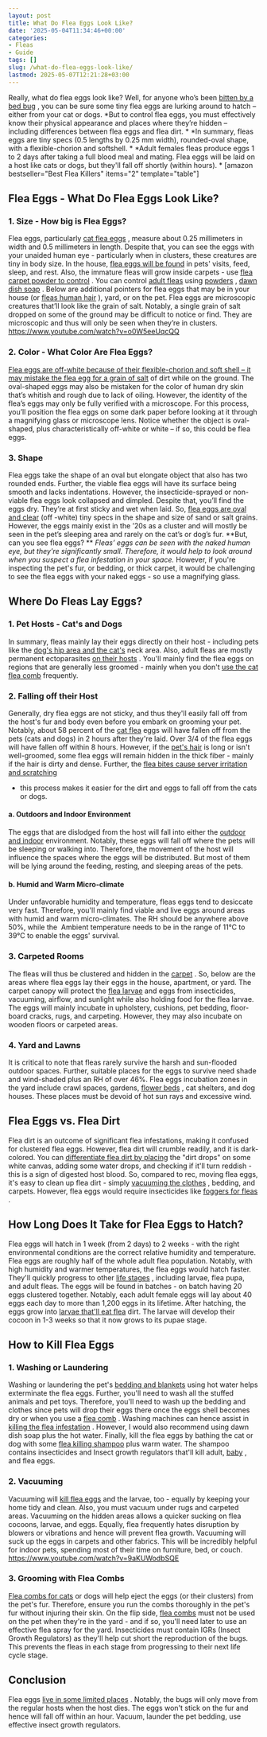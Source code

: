 ```yaml
---
layout: post
title: What Do Flea Eggs Look Like?
date: '2025-05-04T11:34:46+00:00'
categories:
- Fleas
- Guide
tags: []
slug: /what-do-flea-eggs-look-like/
lastmod: 2025-05-07T12:21:28+03:00
---
```


Really, what do flea eggs look like? Well, for anyone who’s been
[bitten by a bed bug](https://pestpolicy.com/pictures-of-bed-bug-bites/)
, you can be sure some tiny flea eggs are lurking around to hatch – either from your cat or dogs.
*But to control flea eggs, you must effectively know their physical appearance and places where they’re hidden – including differences between flea eggs and flea dirt. *
*In summary, fleas eggs are tiny specs (0.5 lengths by 0.25 mm width), rounded-oval shape, with a flexible-chorion and softshell. *
*Adult females fleas produce eggs 1 to 2 days after taking a full blood meal and mating. Flea eggs will be laid on a host like cats or dogs, but they'll fall off shortly (within hours). *
[amazon bestseller="Best Flea Killers" items="2" template="table"]
## Flea Eggs - What Do Flea Eggs Look Like?
### 1. Size - How big is Flea Eggs?
Flea eggs, particularly
[cat flea eggs](https://pestpolicy.com/how-to-get-rid-of-flea-eggs-on-cats/)
, measure about 0.25 millimeters in width and 0.5 millimeters in length. Despite that, you can see the eggs with your unaided human eye - particularly when in clusters, these creatures are tiny in body size.
In the house,
[flea eggs will be found](https://pestpolicy.com/flea-eggs-vs-dandruff/)
in pets' visits, feed, sleep, and rest. Also, the immature fleas will grow inside carpets - use
[flea carpet powder to control](https://pestpolicy.com/best-flea-carpet-powder/)
.
You can control
[adult fleas](https://pestpolicy.com/what-do-fleas-look-like/)
using
[powders](https://pestpolicy.com/best-bed-bug-powder/)
,
[dawn dish soap](https://pestpolicy.com/dawn-dish-soap-for-fleas/)
. Below are additional pointers for flea eggs that may be in your house (or
[fleas human hair](https://pestpolicy.com/can-fleas-live-in-human-hair/)
), yard, or on the pet.
Flea eggs are microscopic creatures that’ll look like the grain of salt. Notably, a single grain of salt dropped on some of the ground may be difficult to notice or find. They are microscopic and thus will only be seen when they’re in clusters.
https://www.youtube.com/watch?v=o0W5eeUqcQQ
### 2. Color - What Color Are Flea Eggs?
[Flea eggs are off-white because of their flexible-chorion and soft shell – it may mistake the flea egg for a grain of salt](https://pestpolicy.com/does-salt-kill-fleas/)
of dirt while on the ground.
The oval-shaped eggs may also be mistaken for the color of human dry skin that’s whitish and rough due to lack of oiling. However, the identity of the flea’s eggs may only be fully verified with a microscope.
For this process, you’ll position the flea eggs on some dark paper before looking at it through a magnifying glass or microscope lens. Notice whether the object is oval-shaped, plus characteristically off-white or white – if so, this could be flea eggs.
### 3. Shape
Flea eggs take the shape of an oval but elongate object that also has two rounded ends. Further, the viable flea eggs will have its surface being smooth and lacks indentations.
However, the insecticide-sprayed or non-viable flea eggs look collapsed and dimpled. Despite that, you’ll find the eggs dry. They’re at first sticky and wet when laid.
So,
[flea eggs are oval and clear](https://pestpolicy.com/how-to-tell-if-you-have-fleas/)
(off -white) tiny specs in the shape and size of sand or salt grains. However, the eggs mainly exist in the ’20s as a cluster and will mostly be seen in the pet’s sleeping area and rarely on the cat’s or dog’s fur.
**But, can you see flea eggs? **
*Fleas’ eggs can be seen with the naked human eye, but they're significantly small. Therefore, it would help to look around when you suspect a flea infestation in your space.*
However, if you're inspecting the pet's fur, or bedding, or thick carpet, it would be challenging to see the flea eggs with your naked eggs - so use a magnifying glass.
## Where Do Fleas Lay Eggs?
### 1. Pet Hosts - Cat's and Dogs
In summary, fleas mainly lay their eggs directly on their host - including pets like the
[dog's hip area and the cat's](https://pestpolicy.com/what-is-blep-in-pets-cats-and-dogs/)
neck area. Also, adult fleas are mostly permanent ectoparasites
[on their hosts](https://pestpolicy.com/how-long-do-fleas-live-on-humans/)
.
You'll mainly find the flea eggs on regions that are generally less groomed - mainly when you don't
[use the cat flea comb](https://pestpolicy.com/best-flea-comb-for-cats/)
frequently.
### 2. Falling off their Host
Generally, dry flea eggs are not sticky, and thus they'll easily fall off from the host's fur and body even before you embark on grooming your pet.
Notably, about 58 percent of the
[cat flea](https://pestpolicy.com/best-flea-treatment-for-cats/)
eggs will have fallen off from the pets (cats and dogs) in 2 hours after they're laid. Over 3/4 of the flea eggs will have fallen off within 8 hours.
However, if the
[pet's hair](https://pestpolicy.com/best-cordless-vacuum-for-pet-hair/)
is long or isn't well-groomed, some flea eggs will remain hidden in the thick fiber - mainly if the hair is dirty and dense.
Further, the
[flea bites cause server irritation and scratching](https://pestpolicy.com/do-fleas-bite-humans/)
- this process makes it easier for the dirt and eggs to fall off from the cats or dogs.
#### a. Outdoors and Indoor Environment
The eggs that are dislodged from the host will fall into either the
[outdoor and indoor](https://pestpolicy.com/best-ant-killer/)
environment. Notably, these eggs will fall off where the pets will be sleeping or walking into.
Therefore, the movement of the host will influence the spaces where the eggs will be distributed. But most of them will be lying around the feeding, resting, and sleeping areas of the pets.
#### b. Humid and Warm Micro-climate
Under unfavorable humidity and temperature, fleas eggs tend to desiccate very fast. Therefore, you'll mainly find viable and live eggs around areas with humid and warm micro-climates.
The RH should be anywhere above 50%, while the  Ambient temperature needs to be in the range of 11°C to 39°C to enable the eggs' survival.
### 3. Carpeted Rooms
The fleas will thus be clustered and hidden in the
[carpet](https://pestpolicy.com/can-fleas-live-in-carpets/)
. So, below are the areas where flea eggs lay their eggs in the house, apartment, or yard.
The carpet canopy will protect the
[flea larvae](https://pestpolicy.com/what-do-flea-larvae-look-like/)
and eggs from insecticides, vacuuming, airflow, and sunlight while also holding food for the flea larvae.
The eggs will mainly incubate in upholstery, cushions, pet bedding, floor-board cracks, rugs, and carpeting. However, they may also incubate on wooden floors or carpeted areas.
### 4. Yard and Lawns
It is critical to note that fleas rarely survive the harsh and sun-flooded outdoor spaces. Further, suitable places for the eggs to survive need shade and wind-shaded plus an RH of over 46%.
Flea eggs incubation zones in the yard include crawl spaces, gardens,
[flower beds](https://pestpolicy.com/best-weed-killers-for-flower-beds/)
, cat shelters, and dog houses. These places must be devoid of hot sun rays and excessive wind.
## Flea Eggs vs. Flea Dirt
Flea dirt is an outcome of significant flea infestations, making it confused for clustered flea eggs. However, flea dirt will crumble readily, and it is dark-colored.
You can
[differentiate flea dirt by placing](https://pestpolicy.com/where-do-fleas-hide/)
the "dirt drops" on some white canvas, adding some water drops, and checking if it'll turn reddish - this is a sign of digested host blood.
So, compared to rec, moving flea eggs, it's easy to clean up flea dirt - simply
[vacuuming the clothes](https://pestpolicy.com/can-fleas-live-on-clothes/)
, bedding, and carpets. However, flea eggs would require insecticides like
[foggers for fleas](https://pestpolicy.com/best-fogger-for-fleas/)
.
## How Long Does It Take for Flea Eggs to Hatch?
Flea eggs will hatch in 1 week (from 2 days) to 2 weeks - with the right
environmental conditions are the correct
relative humidity and temperature. Flea eggs are roughly half of the whole adult flea population.
Notably, with high humidity and warmer temperatures, the flea eggs would hatch faster. They'll quickly progress to other
[life stages](https://pestpolicy.com/how-big-are-bed-bugs/)
, including larvae, flea pupa, and adult fleas.
The eggs will be found in batches - on batch having 20 eggs clustered together. Notably, each adult female eggs will lay about 40 eggs each day to more than 1,200 eggs in its lifetime.
After hatching, the eggs grow into
[larvae that'll eat flea](https://pestpolicy.com/what-do-flea-larvae-eat/)
dirt. The larvae will develop their cocoon in 1-3 weeks so that it now grows to its pupae stage.
## How to Kill Flea Eggs
### 1. Washing or Laundering
Washing or laundering the pet's
[bedding and blankets](https://pestpolicy.com/how-to-get-rid-of-fleas-on-clothes-and-bedding/)
using hot water helps exterminate the flea eggs. Further, you'll need to wash all the stuffed animals and pet toys.
Therefore, you'll need to wash up the bedding and clothes since pets will drop their eggs there once the eggs shell becomes dry or when you use a
[flea comb](https://pestpolicy.com/best-flea-combs-for-dogs/)
.
Washing machines can hence assist in
[killing the flea infestation](https://pestpolicy.com/does-baking-soda-kill-fleas/)
. However, I would also recommend using dawn dish soap plus the hot water.
Finally, kill the flea eggs by bathing the cat or dog with some
[flea killing shampoo](https://pestpolicy.com/best-flea-shampoo-for-dogs/)
plus warm water. The shampoo contains insecticides and Insect growth regulators that'll kill adult,
[baby](https://pestpolicy.com/what-do-baby-fleas-look-like/)
, and flea eggs.
### 2. Vacuuming
Vacuuming will
[kill flea eggs](https://pestpolicy.com/how-to-kill-fleas-on-dogs-naturally-safe-and-fast/)
and the larvae, too - equally by keeping your home tidy and clean. Also, you must vacuum under rugs and carpeted areas.
Vacuuming on the hidden areas allows a quicker sucking on flea cocoons, larvae, and eggs. Equally, flea frequently hates disruption by blowers or vibrations and hence will prevent flea growth.
Vacuuming will suck up the eggs in carpets and other fabrics. This will be incredibly helpful for indoor pets, spending most of their time on furniture, bed, or couch.
https://www.youtube.com/watch?v=9aKUWodbSQE
### 3. Grooming with Flea Combs
[Flea combs for cats](https://pestpolicy.com/best-flea-comb-for-cats/)
or dogs will help eject the eggs (or their clusters) from the pet's fur. Therefore, ensure you run the combs thoroughly in the pet's fur without injuring their skin.
On the flip side,
[flea combs](https://pestpolicy.com/best-electronic-flea-comb/)
must not be used on the pet when they're in the yard - and if so, you'll need later to use an effective flea spray for the yard.
Insecticides must contain IGRs (Insect Growth Regulators) as they'll help cut short the reproduction of the bugs. This prevents the fleas in each stage from progressing to their next life cycle stage.
## Conclusion
Flea eggs
[live in some limited places](https://pestpolicy.com/where-do-fleas-live/)
. Notably, the bugs will only move from the regular hosts when the host dies.
The eggs won't stick on the fur and hence will fall off within an hour. Vacuum, launder the pet bedding, use effective insect growth regulators.
